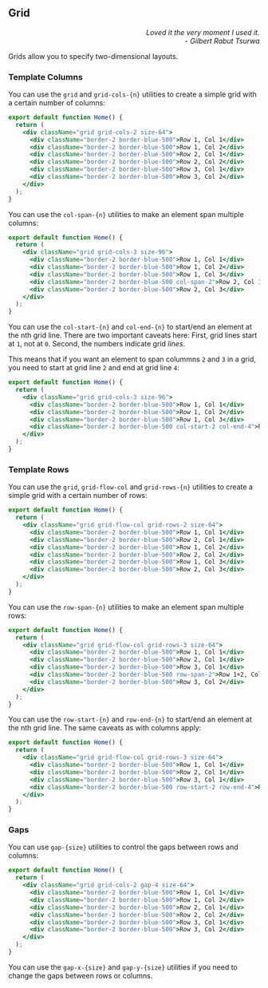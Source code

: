 ## Grid

<div style="text-align: right"> <i> Loved it the very moment I used it. <br> - Gilbert Rabut Tsurwa </i> </div>

Grids allow you to specify two-dimensional layouts.

### Template Columns

You can use the `grid` and `grid-cols-{n}` utilities to create a simple grid with a certain number of columns:

```jsx
export default function Home() {
  return (
    <div className="grid grid-cols-2 size-64">
      <div className="border-2 border-blue-500">Row 1, Col 1</div>
      <div className="border-2 border-blue-500">Row 1, Col 2</div>
      <div className="border-2 border-blue-500">Row 2, Col 1</div>
      <div className="border-2 border-blue-500">Row 2, Col 2</div>
      <div className="border-2 border-blue-500">Row 3, Col 1</div>
      <div className="border-2 border-blue-500">Row 3, Col 2</div>
    </div>
  );
}
```

You can use the `col-span-{n}` utilities to make an element span multiple columns:

```jsx
export default function Home() {
  return (
    <div className="grid grid-cols-3 size-96">
      <div className="border-2 border-blue-500">Row 1, Col 1</div>
      <div className="border-2 border-blue-500">Row 1, Col 2</div>
      <div className="border-2 border-blue-500">Row 1, Col 3</div>
      <div className="border-2 border-blue-500 col-span-2">Row 2, Col 1+2</div>
      <div className="border-2 border-blue-500">Row 2, Col 3</div>
    </div>
  );
}
```

You can use the `col-start-{n}` and `col-end-{n}` to start/end an element at the nth grid line.
There are two important caveats here:
First, grid lines start at `1`, not at `0`.
Second, the numbers indicate grid _lines_.

This means that if you want an element to span colummns `2` and `3` in a grid, you need to start at grid line `2` and end at grid line `4`:

```jsx
export default function Home() {
  return (
    <div className="grid grid-cols-3 size-96">
      <div className="border-2 border-blue-500">Row 1, Col 1</div>
      <div className="border-2 border-blue-500">Row 1, Col 2</div>
      <div className="border-2 border-blue-500">Row 1, Col 3</div>
      <div className="border-2 border-blue-500 col-start-2 col-end-4">Row 2, Col 2+3</div>
    </div>
  );
}
```

### Template Rows

You can use the `grid`, `grid-flow-col` and `grid-rows-{n}` utilities to create a simple grid with a certain number of rows:

```jsx
export default function Home() {
  return (
    <div className="grid grid-flow-col grid-rows-2 size-64">
      <div className="border-2 border-blue-500">Row 1, Col 1</div>
      <div className="border-2 border-blue-500">Row 2, Col 1</div>
      <div className="border-2 border-blue-500">Row 1, Col 2</div>
      <div className="border-2 border-blue-500">Row 2, Col 2</div>
      <div className="border-2 border-blue-500">Row 1, Col 3</div>
      <div className="border-2 border-blue-500">Row 2, Col 3</div>
    </div>
  );
}
```

You can use the `row-span-{n}` utilities to make an element span multiple rows:

```jsx
export default function Home() {
  return (
    <div className="grid grid-flow-col grid-rows-3 size-64">
      <div className="border-2 border-blue-500">Row 1, Col 1</div>
      <div className="border-2 border-blue-500">Row 2, Col 1</div>
      <div className="border-2 border-blue-500">Row 3, Col 1</div>
      <div className="border-2 border-blue-500 row-span-2">Row 1+2, Col 2</div>
      <div className="border-2 border-blue-500">Row 3, Col 2</div>
    </div>
  );
}
```

You can use the `row-start-{n}` and `row-end-{n}` to start/end an element at the nth grid line.
The same caveats as with columns apply:

```jsx
export default function Home() {
  return (
    <div className="grid grid-flow-col grid-rows-3 size-64">
      <div className="border-2 border-blue-500">Row 1, Col 1</div>
      <div className="border-2 border-blue-500">Row 2, Col 1</div>
      <div className="border-2 border-blue-500">Row 3, Col 1</div>
      <div className="border-2 border-blue-500 row-start-2 row-end-4">Row 2+3, Col 2</div>
    </div>
  );
}
```

### Gaps

You can use `gap-{size}` utilities to control the gaps between rows and columns:

```jsx
export default function Home() {
  return (
    <div className="grid grid-cols-2 gap-4 size-64">
      <div className="border-2 border-blue-500">Row 1, Col 1</div>
      <div className="border-2 border-blue-500">Row 1, Col 2</div>
      <div className="border-2 border-blue-500">Row 2, Col 1</div>
      <div className="border-2 border-blue-500">Row 2, Col 2</div>
      <div className="border-2 border-blue-500">Row 3, Col 1</div>
      <div className="border-2 border-blue-500">Row 3, Col 2</div>
    </div>
  );
}
```

You can use the `gap-x-{size}` and `gap-y-{size}` utilities if you need to change the gaps between rows or columns.
